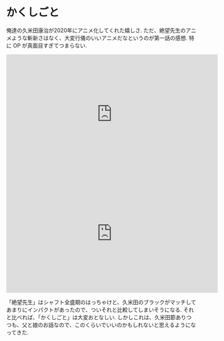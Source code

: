# かくしごと

俺達の久米田康治が2020年にアニメ化してくれた嬉しさ.
ただ、絶望先生のアニメような斬新さはなく、大変行儀のいいアニメだなというのが第一話の感想.
特に OP が真面目すぎてつまらない.

<iframe width="560" height="315" src="https://www.youtube.com/embed/f8p9_r2w98g" frameborder="0" allow="accelerometer; autoplay; encrypted-media; gyroscope; picture-in-picture" allowfullscreen></iframe>

<iframe width="560" height="315" src="https://www.youtube.com/embed/tOv4k7wmzoE" frameborder="0" allow="accelerometer; autoplay; encrypted-media; gyroscope; picture-in-picture" allowfullscreen></iframe>

「絶望先生」はシャフト全盛期のはっちゃけと、久米田のブラックがマッチしてあまりにインパクトがあったので、ついそれと比較してしまいそうになる.
それと比べれば、「かくしごと」は大変おとなしい.
しかしこれは、久米田節ありつつも、父と娘のお話なので、このくらいでいいのかもしれないと思えるようになってきた.
